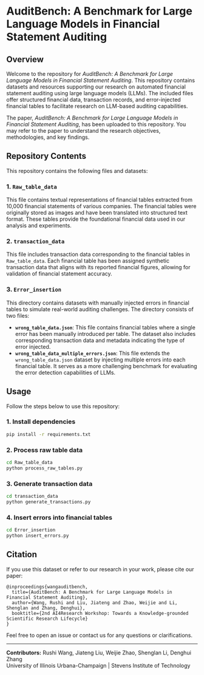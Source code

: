# AuditBench: A Benchmark for Large Language Models in Financial Statement Auditing

## Overview

Welcome to the repository for *AuditBench: A Benchmark for Large Language Models in Financial Statement Auditing*. This repository contains datasets and resources supporting our research on automated financial statement auditing using large language models (LLMs). The included files offer structured financial data, transaction records, and error-injected financial tables to facilitate research on LLM-based auditing capabilities.

The paper, *AuditBench: A Benchmark for Large Language Models in Financial Statement Auditing*, has been uploaded to this repository. You may refer to the paper to understand the research objectives, methodologies, and key findings.

## Repository Contents

This repository contains the following files and datasets:

### 1. `Raw_table_data`

This file contains textual representations of financial tables extracted from 10,000 financial statements of various companies. The financial tables were originally stored as images and have been translated into structured text format. These tables provide the foundational financial data used in our analysis and experiments.

### 2. `transaction_data`

This file includes transaction data corresponding to the financial tables in `Raw_table_data`. Each financial table has been assigned synthetic transaction data that aligns with its reported financial figures, allowing for validation of financial statement accuracy.

### 3. `Error_insertion`

This directory contains datasets with manually injected errors in financial tables to simulate real-world auditing challenges. The directory consists of two files:

- **`wrong_table_data.json`**: This file contains financial tables where a single error has been manually introduced per table. The dataset also includes corresponding transaction data and metadata indicating the type of error injected.
- **`wrong_table_data_multiple_errors.json`**: This file extends the `wrong_table_data.json` dataset by injecting multiple errors into each financial table. It serves as a more challenging benchmark for evaluating the error detection capabilities of LLMs.

## Usage

Follow the steps below to use this repository:

### 1. Install dependencies

```sh
pip install -r requirements.txt
```

### 2. Process raw table data

```sh
cd Raw_table_data
python process_raw_tables.py
```

### 3. Generate transaction data

```sh
cd transaction_data
python generate_transactions.py
```

### 4. Insert errors into financial tables

```sh
cd Error_insertion
python insert_errors.py
```

## Citation

If you use this dataset or refer to our research in your work, please cite our paper:

```
@inproceedings{wangauditbench,
  title={AuditBench: A Benchmark for Large Language Models in Financial Statement Auditing},
  author={Wang, Rushi and Liu, Jiateng and Zhao, Weijie and Li, Shenglan and Zhang, Denghui},
  booktitle={2nd AI4Research Workshop: Towards a Knowledge-grounded Scientific Research Lifecycle}
}
```

Feel free to open an issue or contact us for any questions or clarifications.

---

**Contributors:** Rushi Wang, Jiateng Liu, Weijie Zhao, Shenglan Li, Denghui Zhang\
University of Illinois Urbana-Champaign | Stevens Institute of Technology